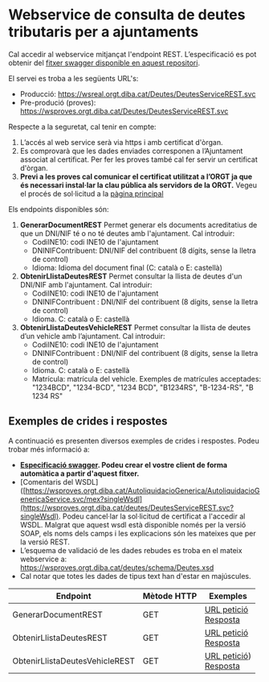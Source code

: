 # Webservice de consulta de deutes tributaris per a ajuntaments

Cal accedir al webservice mitjançat l'endpoint REST. L’especificació es pot obtenir del [fitxer swagger disponible en aquest repositori](https://github.com/organisme-de-gestio-tributaria/consulta-deutes-tributaris/blob/main/swagger%20DeutesTributs.json).

El servei es troba a les següents URL's:
* Producció: https://wsreal.orgt.diba.cat/Deutes/DeutesServiceREST.svc 
* Pre-produció (proves): https://wsproves.orgt.diba.cat/Deutes/DeutesServiceREST.svc

Respecte a la seguretat, cal tenir en compte:
1. L’accés al web service serà via https i amb certificat d'òrgan. 
1. Es comprovarà que les dades enviades corresponen a l’Ajuntament associat al certificat. Per fer les proves també cal fer servir un certificat d'òrgan.
1. **Previ a les proves cal comunicar el certificat utilitzat a l’ORGT ja que és necessari instal·lar la clau pública als servidors de la ORGT.** Vegeu el procés de sol·licitud a la [pàgina principal](https://github.com/organisme-de-gestio-tributaria/organisme-de-gestio-tributaria)

Els endpoints disponibles són:
1. **GenerarDocumentREST** Permet generar els documents acreditatius de que un DNI/NIF té o no té deutes amb l'ajuntament. Cal introduir:
   - CodiINE10: codi INE10 de l'ajuntament
   - DNINIFContribuent: DNI/NIF del contribuent (8 dígits, sense la lletra de control)
   - Idioma: Idioma del document final (C: català o E: castellà)
1. **ObtenirLlistaDeutesREST** Permet consultar la llista de deutes d'un DNI/NIF amb l'ajuntament. Cal introduir:
   - CodiINE10: codi INE10 de l'ajuntament
   - DNINIFContribuent : DNI/NIF del contribuent (8 dígits, sense la lletra de control)
   - Idioma. C: català o E: castellà
1. **ObtenirLlistaDeutesVehicleREST** Permet consultar la llista de deutes d’un vehicle amb l’ajuntament. Cal introduir:
   - CodiINE10: codi INE10 de l'ajuntament
   - DNINIFContribuent : DNI/NIF del contribuent (8 dígits, sense la lletra de control)
   - Idioma. C: català o E: castellà
   - Matrícula: matrícula del vehicle. Exemples de matrícules acceptades: "1234BCD", "1234-BCD", "1234 BCD", "B1234RS", "B-1234-RS", "B 1234 RS"


## Exemples de crides i respostes
A continuació es presenten diversos exemples de crides i respostes. Podeu trobar més informació a:
* **[Especificació swagger]([https://github.com/organisme-de-gestio-tributaria/autoliquidacio-generica/blob/main/swagger%20AutoliquidacioGenerica.json](https://github.com/organisme-de-gestio-tributaria/consulta-deutes-tributaris/blob/main/swagger%20DeutesTributs.json)). Podeu crear el vostre client de forma automàtica a partir d'aquest fitxer.**
* [Comentaris del WSDL]([https://wsproves.orgt.diba.cat/AutoliquidacioGenerica/AutoliquidacioGenericaService.svc/mex?singleWsdl](https://wsproves.orgt.diba.cat/deutes/DeutesServiceREST.svc?singleWsdl). Podeu cancel·lar la sol·licitud de certificat a l'accedir al WSDL. Malgrat que aquest wsdl està disponible només per la versió SOAP, els noms dels camps i les explicacions són les mateixes que per la versió REST.
* L’esquema de validació de les dades rebudes es troba en el mateix webservice a: https://wsproves.orgt.diba.cat/deutes/schema/Deutes.xsd 
* Cal notar que totes les dades de tipus text han d'estar en majúscules.

| Endpoint | Mètode HTTP | Exemples |
|---|---|---|
| GenerarDocumentREST | GET | [URL petició](http://wsproves.orgt.diba.cat/Deutes/DeutesServiceREST.svc/GenerarDocumentREST?DNINIFContribuent=00000000&CodiINE10=0810170005&Idioma=C) <br> [Resposta]()
| ObtenirLlistaDeutesREST | GET | [URL petició](http://wsproves.orgt.diba.cat/Deutes/DeutesServiceREST.svc/ObtenirLlistaDeutesREST?DNINIFContribuent=00000000&CodiINE10=0810170005&Idioma=C) <br> [Resposta]()
| ObtenirLlistaDeutesVehicleREST | GET | [URL petició](http://wsproves.orgt.diba.cat/Deutes/DeutesServiceREST.svc/ObtenirLlistaDeutesVehicleREST?DNINIFContribuent=00000000&CodiINE10=0810170005&Idioma=C&Matricula=1234ABC)) <br> [Resposta]()



